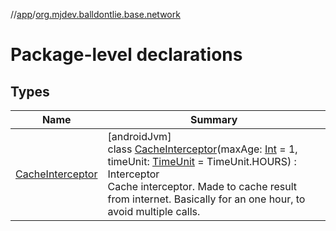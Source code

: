 //[app](../../index.md)/[org.mjdev.balldontlie.base.network](index.md)

# Package-level declarations

## Types

| Name | Summary |
|---|---|
| [CacheInterceptor](-cache-interceptor/index.md) | [androidJvm]<br>class [CacheInterceptor](-cache-interceptor/index.md)(maxAge: [Int](https://kotlinlang.org/api/latest/jvm/stdlib/kotlin/-int/index.html) = 1, timeUnit: [TimeUnit](https://developer.android.com/reference/kotlin/java/util/concurrent/TimeUnit.html) = TimeUnit.HOURS) : Interceptor<br>Cache interceptor. Made to cache result from internet. Basically for an one hour, to avoid multiple calls. |
